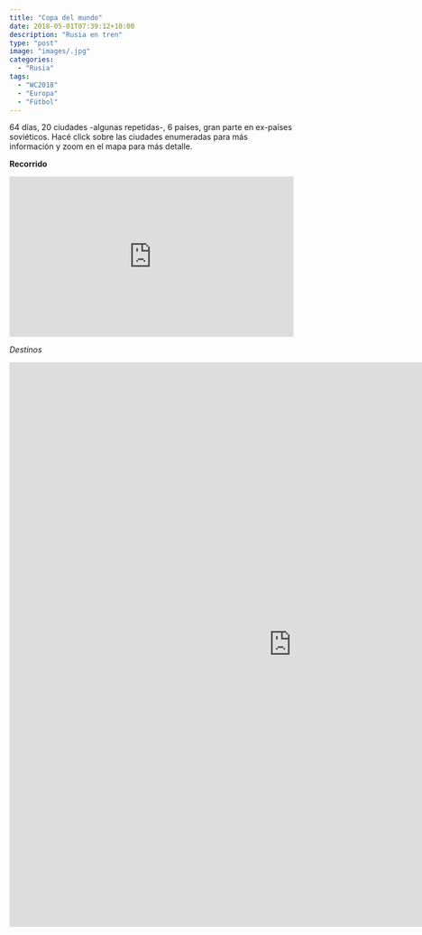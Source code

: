 ```yaml
---
title: "Copa del mundo"
date: 2018-05-01T07:39:12+10:00
description: "Rusia en tren"
type: "post"
image: "images/.jpg"
categories: 
  - "Rusia"
tags:
  - "WC2018"
  - "Europa"
  - "Fútbol"
---
```


64 días, 20 ciudades -algunas repetidas-, 6 países, gran parte en ex-países soviéticos. Hacé click sobre las ciudades enumeradas para más información y zoom en el mapa para más detalle.

**Recorrido**

<div style="position: relative;margin: 5px 0 5px 0;padding-bottom: 56.25%;height: 0;clear: both;"><iframe style="position: absolute;top: 0;left: 0;width: 100%;height: 100%;border: 0;" src="https://www.tripline.net/map?tripId=0313727407461015B482A362219C52C7&onSite=0" frameborder="0" webkitAllowFullScreen mozallowfullscreen allowFullScreen></iframe></div>

*Destinos*

<iframe src="https://www.tripline.net/trip?id=0313727407461015B482A362219C52C7&list=1" width="1000" height="1000" frameborder="0"></iframe>